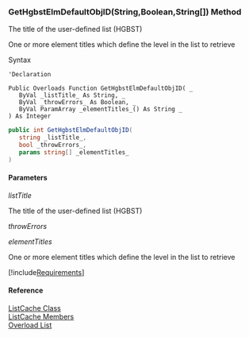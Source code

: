 ﻿### GetHgbstElmDefaultObjID(String,Boolean,String\[\]) Method

The title of the user-defined list (HGBST)

One or more element titles which define the level in the list to retrieve

Syntax

```vbnet
'Declaration

Public Overloads Function GetHgbstElmDefaultObjID( _
   ByVal _listTitle_ As String, _
   ByVal _throwErrors_ As Boolean, _
   ByVal ParamArray _elementTitles_() As String _
) As Integer
```

```csharp
public int GetHgbstElmDefaultObjID( 
   string _listTitle_,
   bool _throwErrors_,
   params string[] _elementTitles_
)
```

#### Parameters

_listTitle_

The title of the user-defined list (HGBST)

_throwErrors_

_elementTitles_

One or more element titles which define the level in the list to retrieve

[!include[Requirements](../partials/requirements.md)]

#### Reference

[ListCache Class](fcSDK~FChoice.Foundation.Clarify.ListCache.md)  
[ListCache Members](fcSDK~FChoice.Foundation.Clarify.ListCache_members.md)  
[Overload List](fcSDK~FChoice.Foundation.Clarify.ListCache~GetHgbstElmDefaultObjID.md)